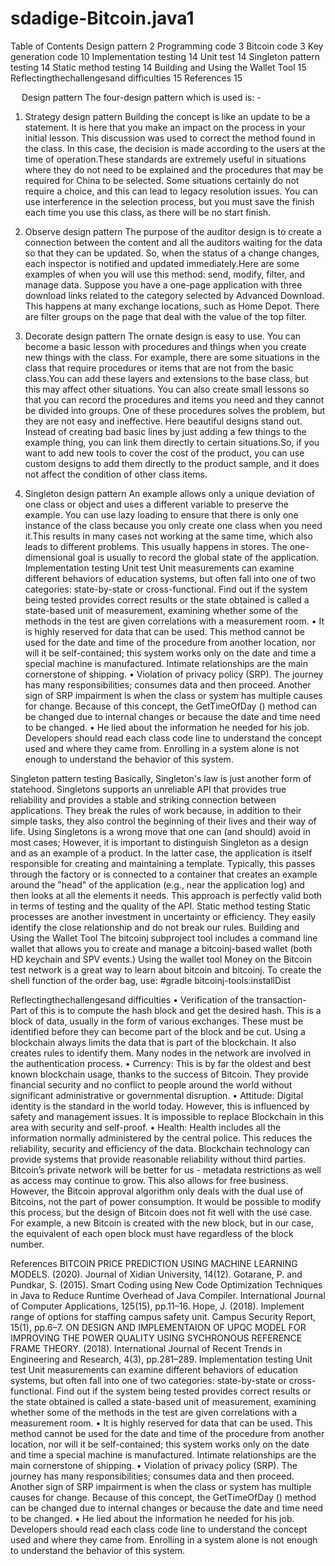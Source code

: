 # sdadige-Bitcoin.java1
Table of Contents
Design pattern	2
Programming code	3
Bitcoin code	3
Key generation code	10
Implementation testing	14
Unit test	14
Singleton pattern testing	14
Static method testing	14
Building and Using the Wallet Tool	15
Reflectingthechallengesand difficulties	15
References	15

 
Design pattern
The four-design pattern which is used is: -
1.	Strategy design pattern
Building the concept is like an update to be a statement. It is here that you make an impact on the process in your initial lesson. This discussion was used to correct the method found in the class. In this case, the decision is made according to the users at the time of operation.These standards are extremely useful in situations where they do not need to be explained and the procedures that may be required for China to be selected. Some situations certainly do not require a choice, and this can lead to legacy resolution issues. You can use interference in the selection process, but you must save the finish each time you use this class, as there will be no start finish.

2.	Observe design pattern
The purpose of the auditor design is to create a connection between the content and all the auditors waiting for the data so that they can be updated. So, when the status of a change changes, each inspector is notified and updated immediately.Here are some examples of when you will use this method: send, modify, filter, and manage data. Suppose you have a one-page application with three download links related to the category selected by Advanced Download. This happens at many exchange locations, such as Home Depot. There are filter groups on the page that deal with the value of the top filter.

3.	Decorate design pattern
The ornate design is easy to use. You can become a basic lesson with procedures and things when you create new things with the class. For example, there are some situations in the class that require procedures or items that are not from the basic class.You can add these layers and extensions to the base class, but this may affect other situations. You can also create small lessons so that you can record the procedures and items you need and they cannot be divided into groups.
One of these procedures solves the problem, but they are not easy and ineffective. Here beautiful designs stand out. Instead of creating bad basic lines by just adding a few things to the example thing, you can link them directly to certain situations.So, if you want to add new tools to cover the cost of the product, you can use custom designs to add them directly to the product sample, and it does not affect the condition of other class items.

4.	Singleton design pattern
An example allows only a unique deviation of one class or object and uses a different variable to preserve the example. You can use lazy loading to ensure that there is only one instance of the class because you only create one class when you need it.This results in many cases not working at the same time, which also leads to different problems. This usually happens in stores. The one-dimensional goal is usually to record the global state of the application.
Implementation testing
Unit test
Unit measurements can examine different behaviors of education systems, but often fall into one of two categories: state-by-state or cross-functional. Find out if the system being tested provides correct results or the state obtained is called a state-based unit of measurement, examining whether some of the methods in the test are given correlations with a measurement room.
•	It is highly reserved for data that can be used. This method cannot be used for the date and time of the procedure from another location, nor will it be self-contained; this system works only on the date and time a special machine is manufactured. Intimate relationships are the main cornerstone of shipping.
•	Violation of privacy policy (SRP). The journey has many responsibilities; consumes data and then proceed. Another sign of SRP impairment is when the class or system has multiple causes for change. Because of this concept, the GetTimeOfDay () method can be changed due to internal changes or because the date and time need to be changed.
•	He lied about the information he needed for his job. Developers should read each class code line to understand the concept used and where they came from. Enrolling in a system alone is not enough to understand the behavior of this system.

Singleton pattern testing
Basically, Singleton's law is just another form of statehood. Singletons supports an unreliable API that provides true reliability and provides a stable and striking connection between applications. They break the rules of work because, in addition to their simple tasks, they also control the beginning of their lives and their way of life.
Using Singletons is a wrong move that one can (and should) avoid in most cases; However, it is important to distinguish Singleton as a design and as an example of a product. In the latter case, the application is itself responsible for creating and maintaining a template. Typically, this passes through the factory or is connected to a container that creates an example around the "head" of the application (e.g., near the application log) and then looks at all the elements it needs. This approach is perfectly valid both in terms of testing and the quality of the API.
Static method testing
Static processes are another investment in uncertainty or efficiency. They easily identify the close relationship and do not break our rules.
Building and Using the Wallet Tool
The bitcoinj subproject tool includes a command line wallet that allows you to create and manage a bitcoinj-based wallet (both HD keychain and SPV events.) Using the wallet tool Money on the Bitcoin test network is a great way to learn about bitcoin and bitcoinj.
To create the shell function of the order bag, use:
#gradle bitcoinj-tools:installDist


Reflectingthechallengesand difficulties
•	Verification of the transaction- Part of this is to compute the hash block and get the desired hash. This is a block of data, usually in the form of various exchanges. These must be identified before they can become part of the block and be cut. Using a blockchain always limits the data that is part of the blockchain. It also creates rules to identify them. Many nodes in the network are involved in the authentication process.
•	Currency: This is by far the oldest and best known blockchain usage, thanks to the success of Bitcoin. They provide financial security and no conflict to people around the world without significant administrative or governmental disruption.
•	Attitude: Digital identity is the standard in the world today. However, this is influenced by safety and management issues. It is impossible to replace Blockchain in this area with security and self-proof.
•	Health: Health includes all the information normally administered by the central police. This reduces the reliability, security and efficiency of the data. Blockchain technology can provide systems that provide reasonable reliability without third parties.
Bitcoin’s private network will be better for us - metadata restrictions as well as access may continue to grow. This also allows for free business. However, the Bitcoin approval algorithm only deals with the dual use of Bitcoins, not the part of power consumption. It would be possible to modify this process, but the design of Bitcoin does not fit well with the use case. For example, a new Bitcoin is created with the new block, but in our case, the equivalent of each open block must have regardless of the block number.

References
BITCOIN PRICE PREDICTION USING MACHINE LEARNING MODELS. (2020). Journal of Xidian University, 14(12).
Gotarane, P. and Pundkar, S. (2015). Smart Coding using New Code Optimization Techniques in Java to Reduce Runtime Overhead of Java Compiler. International Journal of Computer Applications, 125(15), pp.11–16.
Hope, J. (2018). Implement range of options for staffing campus safety unit. Campus Security Report, 15(1), pp.6–7.
ON DESIGN AND IMPLEMENTAION OF UPQC MODEL FOR IMPROVING THE POWER QUALITY USING SYCHRONOUS REFERENCE FRAME THEORY. (2018). International Journal of Recent Trends in Engineering and Research, 4(3), pp.281–289.
Implementation testing
Unit test
Unit measurements can examine different behaviors of education systems, but often fall into one of two categories: state-by-state or cross-functional. Find out if the system being tested provides correct results or the state obtained is called a state-based unit of measurement, examining whether some of the methods in the test are given correlations with a measurement room.
•	It is highly reserved for data that can be used. This method cannot be used for the date and time of the procedure from another location, nor will it be self-contained; this system works only on the date and time a special machine is manufactured. Intimate relationships are the main cornerstone of shipping.
•	Violation of privacy policy (SRP). The journey has many responsibilities; consumes data and then proceed. Another sign of SRP impairment is when the class or system has multiple causes for change. Because of this concept, the GetTimeOfDay () method can be changed due to internal changes or because the date and time need to be changed.
•	He lied about the information he needed for his job. Developers should read each class code line to understand the concept used and where they came from. Enrolling in a system alone is not enough to understand the behavior of this system.


